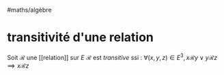 #maths/algèbre 
# transitivité d'une relation
Soit $\mathscr R$ une [[relation]] sur $E$
$\mathscr R$ est _transitive_ ssi :
$\forall (x,y,z)\in E^3, x\mathscr Ry \vee y\mathscr Rz \implies x\mathscr Rz$

